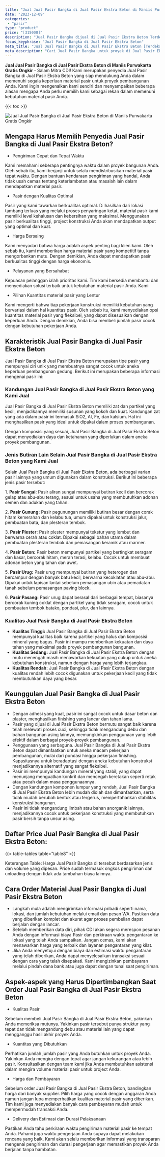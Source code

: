 ```yaml
---
title: "Jual Jual Pasir Bangka di Jual Pasir Ekstra Beton di Maniis Purwakarta Gratis Ongkir"
date: "2023-12-09"
categories:
 - "pasir"
type: "product"
price: "[315000]"
description: "Jual Pasir Bangka dijual di Jual Pasir Ekstra Beton Terdekat. Jual Pasir Bangka ini sering dipakai dalam proyek konstruksi sebagai bahan campuran yang terpilih dan bersih. Hubungi kami untuk informasi lebih lanjut."
focus_keyphrase: "Jual Pasir Bangka di Jual Pasir Ekstra Beton"
meta_title: "Jual Jual Pasir Bangka di Jual Pasir Ekstra Beton [Terdekat] - CDI"
meta_description: "Cari Jual Pasir Bangka untuk proyek di Jual Pasir Ekstra Beton? Kami menyediakan Jual Pasir Bangka berkualitas untuk material adukan. Raih penawaran terbaik sekarang."
---
```


**Jual Jual Pasir Bangka di Jual Pasir Ekstra Beton di Maniis Purwakarta Gratis Ongkir** - Salam Mitra CDI! Kami merupakan penyedia Jual Pasir Bangka di Jual Pasir Ekstra Beton yang siap mendukung Anda dalam memenuhi segala keperluan material pasir untuk proyek pembangunan Anda. Kami ingin mengenalkan kami sendiri dan menyampaikan beberapa alasan mengapa Anda perlu memilih kami sebagai rekan dalam memenuhi kebutuhan material pasir Anda.

{{< toc >}}

![Jual Jual Pasir Bangka di Jual Pasir Ekstra Beton di Maniis Purwakarta Gratis Ongkir](/images/pasir/pasir-bangunan-12.jpg)

## Mengapa Harus Memilih Penyedia Jual Pasir Bangka di Jual Pasir Ekstra Beton?

*   Pengiriman Cepat dan Tepat Waktu

Kami memahami seberapa pentingnya waktu dalam proyek bangunan Anda. Oleh sebab itu, kami berjanji untuk selalu mendistribusikan material pasir tepat waktu. Dengan bantuan kendaraan pengiriman yang handal, Anda tidak usah cemas tentang keterlambatan atau masalah lain dalam mendapatkan material pasir.
*   Pasir dengan Kualitas Optimal

Pasir yang kami tawarkan berkualitas optimal. Di hasilkan dari lokasi tambang terluas yang melalui proses penyaringan ketat, material pasir kami memiliki level kehalusan dan kebersihan yang maksimal. Menggunakan pasir berkualitas tinggi, project konstruksi Anda akan mendapatkan output yang optimal dan kuat.
*   Harga Bersaing

Kami menyadari bahwa harga adalah aspek penting bagi klien kami. Oleh sebab itu, kami memberikan harga material pasir yang kompetitif tanpa mengorbankan mutu. Dengan demikian, Anda dapat mendapatkan pasir berkualitas tinggi dengan harga ekonomis.
*   Pelayanan yang Bersahabat

Kepuasan pelanggan ialah prioritas kami. Tim kami bersedia membantu dan menyediakan solusi terbaik untuk kebutuhan material pasir Anda. Kami

*   Pilihan Kuantitas material pasir yang Lentur

Kami mengerti bahwa tiap pekerjaan konstruksi memiliki kebutuhan yang bervariasi dalam hal kuantitas pasir. Oleh sebab itu, kami menyediakan opsi kuantitas material pasir yang fleksibel, yang dapat disesuaikan dengan keperluan Anda. Dengan demikian, Anda bisa membeli jumlah pasir cocok dengan kebutuhan pekerjaan Anda.

## Karakteristik Jual Pasir Bangka di Jual Pasir Ekstra Beton

Jual Pasir Bangka di Jual Pasir Ekstra Beton merupakan tipe pasir yang mempunyai ciri unik yang membuatnya sangat cocok untuk aneka keperluan pembangunan gedung. Berikut ini merupakan beberapa informasi mengenai pasir ini:

### Kandungan Jual Pasir Bangka di Jual Pasir Ekstra Beton yang Kami Jual

Jual Pasir Bangka di Jual Pasir Ekstra Beton memiliki zat dan partikel yang kecil, menjadikannya memiliki susunan yang kokoh dan kuat. Kandungan zat yang ada dalam pasir ini termasuk SiO2, Al, Fe, dan kalsium. Hal ini menghasilkan pasir yang ideal untuk dipakai dalam proses pembangunan.

Dengan komposisi yang sesuai, Jual Pasir Bangka di Jual Pasir Ekstra Beton dapat menyediakan daya dan ketahanan yang diperlukan dalam aneka proyek pembangunan.

### Jenis Butiran Lain Selain Jual Pasir Bangka di Jual Pasir Ekstra Beton yang Kami Jual

Selain Jual Pasir Bangka di Jual Pasir Ekstra Beton, ada berbagai varian pasir lainnya yang umum digunakan dalam konstruksi. Berikut ini beberapa jenis pasir tersebut:

1\.  **Pasir Sungai:** Pasir aliran sungai mempunyai butiran kecil dan bercorak gelap atau abu-abu terang, sesuai untuk usaha yang membutuhkan adonan semen dan adukan yang tahan.

2\.  **Pasir Gunung:** Pasir pegunungan memiliki butiran besar dengan corak hitam kemerahan dan kelabu tua, umum dipakai untuk konstruksi jalur, pembuatan bata, dan plesteran tembok.

3\.  **Pasir Plester:** Pasir plester mempunyai tekstur yang lembut dan berwarna cerah atau coklat. Dipakai sebagai bahan utama dalam pembuatan plesteran tembok dan pemasangan keramik atau marmer.

4\.  **Pasir Beton:** Pasir beton mempunyai partikel yang bertingkat seragam dan kasar, bercorak hitam, merah terasi, kelabu. Cocok untuk membuat adonan beton yang tahan dan awet.

5\.  **Pasir Urug:** Pasir urug mempunyai butiran yang heterogen dan bercampur dengan banyak batu kecil, berwarna kecoklatan atau abu-abu. Dipakai untuk lapisan lantai sebelum pemasangan ubin atau pemadatan tanah sebelum pemasangan paving block.

6\.  **Pasir Pasang:** Pasir urug dapat berasal dari berbagai tempat, biasanya bercorak kuning coklat dengan partikel yang tidak seragam, cocok untuk pembuatan tembok batako, pondasi, plur, dan lainnya.

### Kualitas Jual Pasir Bangka di Jual Pasir Ekstra Beton

*   **Kualitas Tinggi:** Jual Pasir Bangka di Jual Pasir Ekstra Beton mempunyai kualitas baik karena partikel yang halus dan komposisi mineral yang bagus. Pasir ini mampu memberikan kekuatan dan daya tahan yang maksimal pada proyek pembangunan bangunan.
*   **Kualitas Sedang:** Jual Pasir Bangka di Jual Pasir Ekstra Beton dengan mutu menengah masih menawarkan kekuatan yang cukup untuk aneka kebutuhan konstruksi, namun dengan harga yang lebih terjangkau.
*   **Kualitas Rendah:** Jual Pasir Bangka di Jual Pasir Ekstra Beton dengan kualitas rendah lebih cocok digunakan untuk pekerjaan kecil yang tidak membutuhkan daya yang besar.

## Keunggulan Jual Pasir Bangka di Jual Pasir Ekstra Beton

*   Dengan adhesi yang kuat, pasir ini sangat cocok untuk dasar beton dan plaster, menghasilkan finishing yang lancar dan tahan lama.
*   Pasir yang dijual di Jual Pasir Ekstra Beton bermutu sangat baik karena telah melewati proses cuci, sehingga tidak mengandung debu dan bahan bangunan asing lainnya, memungkinkan penggunaan yang lebih efektif dalam berbagai proyek-proyek pembangunan.
*   Penggunaan yang serbaguna. Jual Pasir Bangka di Jual Pasir Ekstra Beton dapat dimanfaatkan untuk aneka macam pekerjaan pembangunan, mulai dari pondasi hingga pekerjaan finishing. Kapasitasnya untuk beradaptasi dengan aneka kebutuhan konstruksi menjadikannya alternatif yang sangat fleksibel.
*   Pasir ini mempunyai kandungan mineral yang stabil, yang dapat menunjang menguatkan konkrit dan mencegah keretakan seperti retak atau pecah dalam masa penggunaannya.
*   Dengan kandungan komponen lumpur yang rendah, Jual Pasir Bangka di Jual Pasir Ekstra Beton lebih mudah diolah dan dimanfaatkan, serta tidak mudah berubah bentuk atau tergerus, mempertahankan stabilitas konstruksi bangunan.
*   Pasir ini tidak mengandung limbah atau bahan anorganik lainnya, menjadikannya cocok untuk pekerjaan konstruksi yang membutuhkan pasir bersih tanpa unsur asing.

## Daftar Price Jual Pasir Bangka di Jual Pasir Ekstra Beton:

{{< table-tables table="table8" >}}

Keterangan Table: Harga Jual Pasir Bangka di tersebut berdasarkan jenis dan volume yang dipesan. Price sudah termasuk ongkos pengiriman dan unloading dengan tidak ada tambahan biaya lainnya.

## Cara Order Material Jual Pasir Bangka di Jual Pasir Ekstra Beton

*   Langkah mula adalah mengirimkan informasi pribadi seperti nama, lokasi, dan jumlah kebutuhan melalui email dan pesan WA. Pastikan data yang diberikan komplet dan akurat agar proses pembelian dapat berjalan dengan lancar.
*   Setelah memberikan data diri, pihak CDI akan segera merespon pesanan Anda dengan informasi biaya Pasir dan perkiraan waktu pengantaran ke lokasi yang telah Anda sampaikan. Jangan cemas, kami akan menawarkan harga yang terbaik dan layanan pengantaran yang kilat.
*   Jika Anda menyetujui dengan biaya dan estimasi waktu pengantaran yang telah diberikan, Anda dapat menyelesaikan transaksi sesuai dengan cara yang telah disepakati. Kami mengizinkan pembayaran melalui pindah dana bank atau juga dapat dengan tunai saat pengiriman.

## Aspek-aspek yang Harus Dipertimbangkan Saat Order Jual Pasir Bangka di Jual Pasir Ekstra Beton

*   Kualitas Pasir

Sebelum membeli Jual Pasir Bangka di Jual Pasir Ekstra Beton, yakinkan Anda memeriksa mutunya. Yakinkan pasir tersebut punya struktur yang tepat dan tidak mengandung debu atau material lain yang dapat mengganggu hasil akhir proyek Anda.
*   Kuantitas yang Dibutuhkan

Perhatikan jumlah jumlah pasir yang Anda butuhkan untuk proyek Anda. Yakinkan Anda mengira dengan tepat agar jangan kekurangan atau lebih pasir. Konsultasikan dengan team kami jika Anda membutuhkan asistensi dalam mengira volume material pasir untuk project Anda.
*   Harga dan Pembayaran

Sebelum order Jual Pasir Bangka di Jual Pasir Ekstra Beton, bandingkan harga dari banyak supplier. Pilih harga yang cocok dengan anggaran Anda namun jangan lupa memperhatikan kualitas material pasir yang diberikan. Tim kami juga menyediakan banyak cara pembayaran mudah untuk mempermudah transaksi Anda.
*   Delivery dan Estimasi dan Durasi Pelaksanaan

Pastikan Anda tahu perkiraan waktu pengiriman material pasir ke tempat Anda. Pahami juga waktu pengerjaan Anda supaya dapat melakukan rencana yang baik. Kami akan selalu memberikan informasi yang transparan mengenai pengiriman dan durasi pengerjaan agar memastikan proyek Anda berjalan tanpa hambatan.